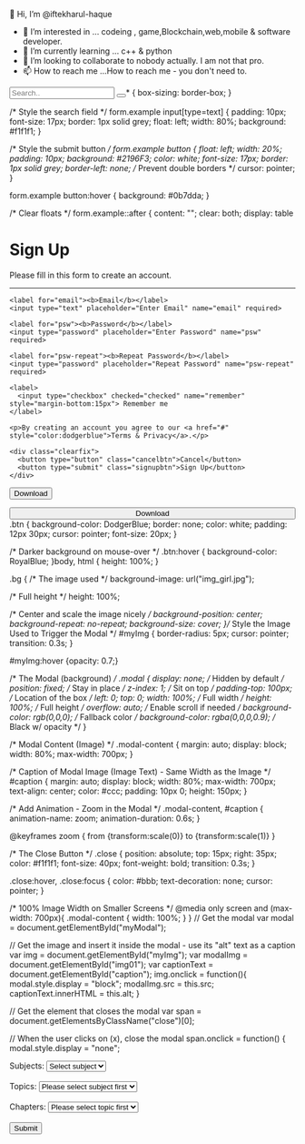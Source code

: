  👋 Hi, I’m @iftekharul-haque
- 👀 I’m interested in ...  codeing , game,Blockchain,web,mobile & software developer.
- 🌱 I’m currently learning ... c++ & python
- 💞️ I’m looking to collaborate to nobody actually. I am not that pro.
- 📫 How to reach me ...How to reach me - you don't need to.

<!---
<!--def action(canvas):
    canvas.bind("<Button-1>", xaxis)
    canvas.bind("<ButtonRelease-1>", yaxis)
    canvas.bind("<ButtonRelease-1>", box)

def xaxis(event):
    global x1, y1
    x1, y1 = (event.x - 1), (event.y - 1)
    print (x1, y1)

def yaxis(event):
    global x2, y2
    x2, y2 = (event.x + 1), (event.y + 1)
    print (x2, y2)

def box(event):
    photo = PhotoImage(file="picture.gif")
    yaxis(event)
    canvas.create_rectangle(x1,y1,x2,y2)
    for x in range(x1, x2):
        for y in range(y1, y2):
            r,g,b = getRGB(photo, x, y)
            newImage(r, g, b, x, y)

def getRGB(photo, x, y):
    value = photo.get(x, y)
    return tuple(map(int, value.split(" ")))

def newImage(r, g, b, x, y):
    picture = PhotoImage(width=x, height=y)
    picture.put("#%02x%02x%02x" % (r,g,b), (x,y))
    picture.write('new_image.gif', format='gif')

canvas = Canvas(width=500, height=250)
canvas.pack(expand=YES, fill=BOTH)
photo = PhotoImage(file="picture.gif")
canvas.create_image(0, 0, image=photo, anchor=NW)
canvas.config(cursor='cross')
action(canvas)
<input type="text" value="Hello World" id="myInput">

<button onclick="myFunction
/* Get the text field */
  vadocument.getElementById("myInput");

  /* Select the text field */
  * For mobile devices */

   
  navigator.clipboard.writeText(copyText.value);

 
}.tooltip {
  position: relative;
  display: inline-block;
}

.tooltip .tooltiptext {
  visibility: hidden;
  width: 140px;
  background-color: #555;
  color: #fff;
  text-align: center;
  * {box-sizing: border-box}

/* Full-width input fields */
  input[type=text], input[type=password] {
  width: 100%;
  padding: 15px;
  margin: 5px 0 22px 0;
  display: inline-block;
  border: none;
  background: #f1f1f1;
}

input[type=text]:focus, input[type=password]:focus {
  background-color: #ddd;
  outline: none;
}

hr {
  border: 1px solid #f1f1f1;
  margin-bottom: 25px;
}

/* Set a style for all buttons */
button {
  background-color: #04AA6D;
  color: white;
  padding: 14px 20px;
  margin: 8px 0;
  border: none;
  cursor: pointer;
  width: 100%;
  opacity: 0.9;
}

button:hover {
  opacity:1;
}

/* Extra styles for the cancel button */
.cancelbtn {
  padding: 14px 20px;
  background-color: #f44336;
}

/* Float cancel and signup buttons and add an equal width */
.cancelbtn, .signupbtn {
  float: left;
  width: 50%;
}

/* Add padding to container elements */
.container {
  padding: 16px;
}

/* Clear floats */
.clearfix::after {
  content: "";
  clear: both;
  display: table;
}

/* Change styles for cancel button and signup button on extra small screens */
@media screen and (max-width: 300px) {
  .cancelbtn, .signupbtn {
    width: 100%;
  }
}* {box-sizing: border-box}

/* Full-width input fields */
  input[type=text], input[type=password] {
  width: 100%;
  padding: 15px;
  margin: 5px 0 22px 0;
  display: inline-block;
  border: none;
  background: #f1f1f1;
}

input[type=text]:focus, input[type=password]:focus {
  background-color: #ddd;
  outline: none;
}

hr {
  border: 1px solid #f1f1f1;
  margin-bottom: 25px;
}

/* Set a style for all buttons */
button {
  background-color: #04AA6D;
  color: white;
  padding: 14px 20px;
  margin: 8px 0;
  border: none;
  cursor: pointer;
  width: 100%;
  opacity: 0.9;
}

button:hover {
  opacity:1;
}

/* Extra styles for the cancel button */
.cancelbtn {
  padding: 14px 20px;
  background-color: #f44336;
}

/* Float cancel and signup buttons and add an equal width */
.cancelbtn, .signupbtn {
  float: left;
  width: 50%;
}

/* Add padding to container elements */
.container {
  padding: 16px;
}

/* Clear floats */
.clearfix::after {
  content: "";
  clear: both;
  display: table;
}

/* Change styles for cancel button and signup button on extra small screens */
@media screen and (max-width: 300px) {
  .cancelbtn, .signupbtn {
    width: 100%;
  }
}
  border-radius: 6px;
  padding: 5px;
  position: absolute;
  z-index: 1;
  bottom: 150%;
  left: 50%;
  margin-left: -75px;
  opacity: 0;
  transition: opacity 0.3s;
}

.tooltip .tooltiptext::after {
  content: "";
  position: absolute;
  top: 100%;
  left: 50%;
  margin-left: -5px;
  border-width: 5px;
  border-style: solid;
  border-color: #555 transparent transparent transparent;
}

.tooltip:hover .tooltiptext {
  visibility: visible;
  opacity: 1;
}<!-- Load icon library -->
<link rel="stylesheet" href="https://cdnjs.cloudflare.com/ajax/libs/font-awesome/4.7.0/css/font-awesome.min.css">

<!-- The form -->
<form class="example" action="action_page.php">
  <input type="text" placeholder="Search.." name="search">
  <button type="submit"><i class="fa fa-search"></i></button>* {
  box-sizing: border-box;
}

/* Style the search field */
form.example input[type=text] {
  padding: 10px;
  font-size: 17px;
  border: 1px solid grey;
  float: left;
  width: 80%;
  background: #f1f1f1;
}

/* Style the submit button */
form.example button {
  float: left;
  width: 20%;
  padding: 10px;
  background: #2196F3;
  color: white;
  font-size: 17px;
  border: 1px solid grey;
  border-left: none; /* Prevent double borders */
  cursor: pointer;
}

form.example button:hover {
  background: #0b7dda;
}

/* Clear floats */
form.example::after {
  content: "";
  clear: both;
  display: table
<form action="action_page.php" style="border:1px solid #ccc">
  <div class="container">
    <h1>Sign Up</h1>
    <p>Please fill in this form to create an account.</p>
    <hr>

    <label for="email"><b>Email</b></label>
    <input type="text" placeholder="Enter Email" name="email" required>

    <label for="psw"><b>Password</b></label>
    <input type="password" placeholder="Enter Password" name="psw" required>

    <label for="psw-repeat"><b>Repeat Password</b></label>
    <input type="password" placeholder="Repeat Password" name="psw-repeat" required>

    <label>
      <input type="checkbox" checked="checked" name="remember" style="margin-bottom:15px"> Remember me
    </label>

    <p>By creating an account you agree to our <a href="#" style="color:dodgerblue">Terms & Privacy</a>.</p>

    <div class="clearfix">
      <button type="button" class="cancelbtn">Cancel</button>
      <button type="submit" class="signupbtn">Sign Up</button>
    </div>
  </div>
</form>
  <script>
// Get the modal
var modal = document.getElementById('id01');

// When the user clicks anywhere outside of the modal, close it
window.onclick = function(event) {
    if (event.target == modal) {
        modal.style.display = "none";
    }
}
</script><!-- Add icon library -->
<link rel="stylesheet" href="https://cdnjs.cloudflare.com/ajax/libs/font-awesome/4.7.0/css/font-awesome.min.css">

<!-- Auto width -->
<button class="btn"><i class="fa fa-download"></i> Download</button>

<!-- Full width -->
<button class="btn" style="width:100%"><i class="fa fa-download"></i> Download</button>.btn {
  background-color: DodgerBlue;
  border: none;
  color: white;
  padding: 12px 30px;
  cursor: pointer;
  font-size: 20px;
}

/* Darker background on mouse-over */
.btn:hover {
  background-color: RoyalBlue;
}body, html {
  height: 100%;
}

.bg {
  /* The image used */
  background-image: url("img_girl.jpg");

  /* Full height */
  height: 100%;

  /* Center and scale the image nicely */
  background-position: center;
  background-repeat: no-repeat;
  background-size: cover;
}/* Style the Image Used to Trigger the Modal */
#myImg {
  border-radius: 5px;
  cursor: pointer;
  transition: 0.3s;
}

#myImg:hover {opacity: 0.7;}

/* The Modal (background) */
.modal {
  display: none; /* Hidden by default */
  position: fixed; /* Stay in place */
  z-index: 1; /* Sit on top */
  padding-top: 100px; /* Location of the box */
  left: 0;
  top: 0;
  width: 100%; /* Full width */
  height: 100%; /* Full height */
  overflow: auto; /* Enable scroll if needed */
  background-color: rgb(0,0,0); /* Fallback color */
  background-color: rgba(0,0,0,0.9); /* Black w/ opacity */
}

/* Modal Content (Image) */
.modal-content {
  margin: auto;
  display: block;
  width: 80%;
  max-width: 700px;
}

/* Caption of Modal Image (Image Text) - Same Width as the Image */
#caption {
  margin: auto;
  display: block;
  width: 80%;
  max-width: 700px;
  text-align: center;
  color: #ccc;
  padding: 10px 0;
  height: 150px;
}

/* Add Animation - Zoom in the Modal */
.modal-content, #caption {
  animation-name: zoom;
  animation-duration: 0.6s;
}

@keyframes zoom {
  from {transform:scale(0)}
  to {transform:scale(1)}
}

/* The Close Button */
.close {
  position: absolute;
  top: 15px;
  right: 35px;
  color: #f1f1f1;
  font-size: 40px;
  font-weight: bold;
  transition: 0.3s;
}

.close:hover,
.close:focus {
  color: #bbb;
  text-decoration: none;
  cursor: pointer;
}

/* 100% Image Width on Smaller Screens */
@media only screen and (max-width: 700px){
  .modal-content {
    width: 100%;
  }
}
// Get the modal
var modal = document.getElementById("myModal");

// Get the image and insert it inside the modal - use its "alt" text as a caption
var img = document.getElementById("myImg");
var modalImg = document.getElementById("img01");
var captionText = document.getElementById("caption");
img.onclick = function(){
  modal.style.display = "block";
  modalImg.src = this.src;
  captionText.innerHTML = this.alt;
}

// Get the <span> element that closes the modal
var span = document.getElementsByClassName("close")[0];

// When the user clicks on <span> (x), close the modal
span.onclick = function() {
  modal.style.display = "none";<form name="form1" id="form1" action="/action_page.php">
  Subjects: <select name="subject" id="subject">
    <option value="" selected="selected">Select subject</option>
  </select>
  <br><br>
  Topics: <select name="topic" id="topic">
    <option value="" selected="selected">Please select subject first</option>
  </select>
  <br><br>
  Chapters: <select name="chapter" id="chapter">
    <option value="" selected="selected">Please select topic first</option>
  </select>
  <br><br>
  <input type="submit" value="Submit">
